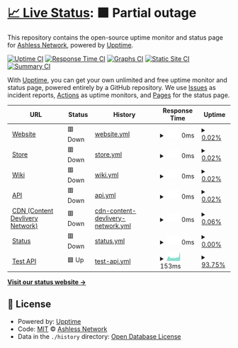 # [📈 Live Status](https://Ashless-network.github.io/uptime): <!--live status--> **🟧 Partial outage**

This repository contains the open-source uptime monitor and status page for [Ashless Network](https://Ashless-network.github.io/uptime), powered by [Upptime](https://github.com/upptime/upptime).

[![Uptime CI](https://github.com/Ashless-network/uptime/workflows/Uptime%20CI/badge.svg)](https://github.com/Ashless-network/uptime/actions?query=workflow%3A%22Uptime+CI%22)
[![Response Time CI](https://github.com/Ashless-network/uptime/workflows/Response%20Time%20CI/badge.svg)](https://github.com/Ashless-network/uptime/actions?query=workflow%3A%22Response+Time+CI%22)
[![Graphs CI](https://github.com/Ashless-network/uptime/workflows/Graphs%20CI/badge.svg)](https://github.com/Ashless-network/uptime/actions?query=workflow%3A%22Graphs+CI%22)
[![Static Site CI](https://github.com/Ashless-network/uptime/workflows/Static%20Site%20CI/badge.svg)](https://github.com/Ashless-network/uptime/actions?query=workflow%3A%22Static+Site+CI%22)
[![Summary CI](https://github.com/Ashless-network/uptime/workflows/Summary%20CI/badge.svg)](https://github.com/Ashless-network/uptime/actions?query=workflow%3A%22Summary+CI%22)

With [Upptime](https://upptime.js.org), you can get your own unlimited and free uptime monitor and status page, powered entirely by a GitHub repository. We use [Issues](https://github.com/Ashless-network/uptime/issues) as incident reports, [Actions](https://github.com/Ashless-network/uptime/actions) as uptime monitors, and [Pages](https://Ashless-network.github.io/uptime) for the status page.

<!--start: status pages-->
<!-- This summary is generated by Upptime (https://github.com/upptime/upptime) -->
<!-- Do not edit this manually, your changes will be overwritten -->
<!-- prettier-ignore -->
| URL | Status | History | Response Time | Uptime |
| --- | ------ | ------- | ------------- | ------ |
| <img alt="" src="https://icons.duckduckgo.com/ip3/ashless.net.ico" height="13"> [Website](https://ashless.net) | 🟥 Down | [website.yml](https://github.com/Ashless-network/upptime/commits/HEAD/history/website.yml) | <details><summary><img alt="Response time graph" src="./graphs/website/response-time-week.png" height="20"> 0ms</summary><br><a href="https://Ashless-network.github.io/upptime/history/website"><img alt="Response time 0" src="https://img.shields.io/endpoint?url=https%3A%2F%2Fraw.githubusercontent.com%2FAshless-network%2Fupptime%2FHEAD%2Fapi%2Fwebsite%2Fresponse-time.json"></a><br><a href="https://Ashless-network.github.io/upptime/history/website"><img alt="24-hour response time 0" src="https://img.shields.io/endpoint?url=https%3A%2F%2Fraw.githubusercontent.com%2FAshless-network%2Fupptime%2FHEAD%2Fapi%2Fwebsite%2Fresponse-time-day.json"></a><br><a href="https://Ashless-network.github.io/upptime/history/website"><img alt="7-day response time 0" src="https://img.shields.io/endpoint?url=https%3A%2F%2Fraw.githubusercontent.com%2FAshless-network%2Fupptime%2FHEAD%2Fapi%2Fwebsite%2Fresponse-time-week.json"></a><br><a href="https://Ashless-network.github.io/upptime/history/website"><img alt="30-day response time 0" src="https://img.shields.io/endpoint?url=https%3A%2F%2Fraw.githubusercontent.com%2FAshless-network%2Fupptime%2FHEAD%2Fapi%2Fwebsite%2Fresponse-time-month.json"></a><br><a href="https://Ashless-network.github.io/upptime/history/website"><img alt="1-year response time 0" src="https://img.shields.io/endpoint?url=https%3A%2F%2Fraw.githubusercontent.com%2FAshless-network%2Fupptime%2FHEAD%2Fapi%2Fwebsite%2Fresponse-time-year.json"></a></details> | <details><summary><a href="https://Ashless-network.github.io/upptime/history/website">0.02%</a></summary><a href="https://Ashless-network.github.io/upptime/history/website"><img alt="All-time uptime 0.02%" src="https://img.shields.io/endpoint?url=https%3A%2F%2Fraw.githubusercontent.com%2FAshless-network%2Fupptime%2FHEAD%2Fapi%2Fwebsite%2Fuptime.json"></a><br><a href="https://Ashless-network.github.io/upptime/history/website"><img alt="24-hour uptime 0.02%" src="https://img.shields.io/endpoint?url=https%3A%2F%2Fraw.githubusercontent.com%2FAshless-network%2Fupptime%2FHEAD%2Fapi%2Fwebsite%2Fuptime-day.json"></a><br><a href="https://Ashless-network.github.io/upptime/history/website"><img alt="7-day uptime 0.02%" src="https://img.shields.io/endpoint?url=https%3A%2F%2Fraw.githubusercontent.com%2FAshless-network%2Fupptime%2FHEAD%2Fapi%2Fwebsite%2Fuptime-week.json"></a><br><a href="https://Ashless-network.github.io/upptime/history/website"><img alt="30-day uptime 0.02%" src="https://img.shields.io/endpoint?url=https%3A%2F%2Fraw.githubusercontent.com%2FAshless-network%2Fupptime%2FHEAD%2Fapi%2Fwebsite%2Fuptime-month.json"></a><br><a href="https://Ashless-network.github.io/upptime/history/website"><img alt="1-year uptime 0.02%" src="https://img.shields.io/endpoint?url=https%3A%2F%2Fraw.githubusercontent.com%2FAshless-network%2Fupptime%2FHEAD%2Fapi%2Fwebsite%2Fuptime-year.json"></a></details>
| <img alt="" src="https://icons.duckduckgo.com/ip3/store.ashless.net.ico" height="13"> [Store](https://store.ashless.net) | 🟥 Down | [store.yml](https://github.com/Ashless-network/upptime/commits/HEAD/history/store.yml) | <details><summary><img alt="Response time graph" src="./graphs/store/response-time-week.png" height="20"> 0ms</summary><br><a href="https://Ashless-network.github.io/upptime/history/store"><img alt="Response time 0" src="https://img.shields.io/endpoint?url=https%3A%2F%2Fraw.githubusercontent.com%2FAshless-network%2Fupptime%2FHEAD%2Fapi%2Fstore%2Fresponse-time.json"></a><br><a href="https://Ashless-network.github.io/upptime/history/store"><img alt="24-hour response time 0" src="https://img.shields.io/endpoint?url=https%3A%2F%2Fraw.githubusercontent.com%2FAshless-network%2Fupptime%2FHEAD%2Fapi%2Fstore%2Fresponse-time-day.json"></a><br><a href="https://Ashless-network.github.io/upptime/history/store"><img alt="7-day response time 0" src="https://img.shields.io/endpoint?url=https%3A%2F%2Fraw.githubusercontent.com%2FAshless-network%2Fupptime%2FHEAD%2Fapi%2Fstore%2Fresponse-time-week.json"></a><br><a href="https://Ashless-network.github.io/upptime/history/store"><img alt="30-day response time 0" src="https://img.shields.io/endpoint?url=https%3A%2F%2Fraw.githubusercontent.com%2FAshless-network%2Fupptime%2FHEAD%2Fapi%2Fstore%2Fresponse-time-month.json"></a><br><a href="https://Ashless-network.github.io/upptime/history/store"><img alt="1-year response time 0" src="https://img.shields.io/endpoint?url=https%3A%2F%2Fraw.githubusercontent.com%2FAshless-network%2Fupptime%2FHEAD%2Fapi%2Fstore%2Fresponse-time-year.json"></a></details> | <details><summary><a href="https://Ashless-network.github.io/upptime/history/store">0.02%</a></summary><a href="https://Ashless-network.github.io/upptime/history/store"><img alt="All-time uptime 0.02%" src="https://img.shields.io/endpoint?url=https%3A%2F%2Fraw.githubusercontent.com%2FAshless-network%2Fupptime%2FHEAD%2Fapi%2Fstore%2Fuptime.json"></a><br><a href="https://Ashless-network.github.io/upptime/history/store"><img alt="24-hour uptime 0.02%" src="https://img.shields.io/endpoint?url=https%3A%2F%2Fraw.githubusercontent.com%2FAshless-network%2Fupptime%2FHEAD%2Fapi%2Fstore%2Fuptime-day.json"></a><br><a href="https://Ashless-network.github.io/upptime/history/store"><img alt="7-day uptime 0.02%" src="https://img.shields.io/endpoint?url=https%3A%2F%2Fraw.githubusercontent.com%2FAshless-network%2Fupptime%2FHEAD%2Fapi%2Fstore%2Fuptime-week.json"></a><br><a href="https://Ashless-network.github.io/upptime/history/store"><img alt="30-day uptime 0.02%" src="https://img.shields.io/endpoint?url=https%3A%2F%2Fraw.githubusercontent.com%2FAshless-network%2Fupptime%2FHEAD%2Fapi%2Fstore%2Fuptime-month.json"></a><br><a href="https://Ashless-network.github.io/upptime/history/store"><img alt="1-year uptime 0.02%" src="https://img.shields.io/endpoint?url=https%3A%2F%2Fraw.githubusercontent.com%2FAshless-network%2Fupptime%2FHEAD%2Fapi%2Fstore%2Fuptime-year.json"></a></details>
| <img alt="" src="https://icons.duckduckgo.com/ip3/wiki.ashless.net.ico" height="13"> [Wiki](https://wiki.ashless.net) | 🟥 Down | [wiki.yml](https://github.com/Ashless-network/upptime/commits/HEAD/history/wiki.yml) | <details><summary><img alt="Response time graph" src="./graphs/wiki/response-time-week.png" height="20"> 0ms</summary><br><a href="https://Ashless-network.github.io/upptime/history/wiki"><img alt="Response time 0" src="https://img.shields.io/endpoint?url=https%3A%2F%2Fraw.githubusercontent.com%2FAshless-network%2Fupptime%2FHEAD%2Fapi%2Fwiki%2Fresponse-time.json"></a><br><a href="https://Ashless-network.github.io/upptime/history/wiki"><img alt="24-hour response time 0" src="https://img.shields.io/endpoint?url=https%3A%2F%2Fraw.githubusercontent.com%2FAshless-network%2Fupptime%2FHEAD%2Fapi%2Fwiki%2Fresponse-time-day.json"></a><br><a href="https://Ashless-network.github.io/upptime/history/wiki"><img alt="7-day response time 0" src="https://img.shields.io/endpoint?url=https%3A%2F%2Fraw.githubusercontent.com%2FAshless-network%2Fupptime%2FHEAD%2Fapi%2Fwiki%2Fresponse-time-week.json"></a><br><a href="https://Ashless-network.github.io/upptime/history/wiki"><img alt="30-day response time 0" src="https://img.shields.io/endpoint?url=https%3A%2F%2Fraw.githubusercontent.com%2FAshless-network%2Fupptime%2FHEAD%2Fapi%2Fwiki%2Fresponse-time-month.json"></a><br><a href="https://Ashless-network.github.io/upptime/history/wiki"><img alt="1-year response time 0" src="https://img.shields.io/endpoint?url=https%3A%2F%2Fraw.githubusercontent.com%2FAshless-network%2Fupptime%2FHEAD%2Fapi%2Fwiki%2Fresponse-time-year.json"></a></details> | <details><summary><a href="https://Ashless-network.github.io/upptime/history/wiki">0.02%</a></summary><a href="https://Ashless-network.github.io/upptime/history/wiki"><img alt="All-time uptime 0.02%" src="https://img.shields.io/endpoint?url=https%3A%2F%2Fraw.githubusercontent.com%2FAshless-network%2Fupptime%2FHEAD%2Fapi%2Fwiki%2Fuptime.json"></a><br><a href="https://Ashless-network.github.io/upptime/history/wiki"><img alt="24-hour uptime 0.02%" src="https://img.shields.io/endpoint?url=https%3A%2F%2Fraw.githubusercontent.com%2FAshless-network%2Fupptime%2FHEAD%2Fapi%2Fwiki%2Fuptime-day.json"></a><br><a href="https://Ashless-network.github.io/upptime/history/wiki"><img alt="7-day uptime 0.02%" src="https://img.shields.io/endpoint?url=https%3A%2F%2Fraw.githubusercontent.com%2FAshless-network%2Fupptime%2FHEAD%2Fapi%2Fwiki%2Fuptime-week.json"></a><br><a href="https://Ashless-network.github.io/upptime/history/wiki"><img alt="30-day uptime 0.02%" src="https://img.shields.io/endpoint?url=https%3A%2F%2Fraw.githubusercontent.com%2FAshless-network%2Fupptime%2FHEAD%2Fapi%2Fwiki%2Fuptime-month.json"></a><br><a href="https://Ashless-network.github.io/upptime/history/wiki"><img alt="1-year uptime 0.02%" src="https://img.shields.io/endpoint?url=https%3A%2F%2Fraw.githubusercontent.com%2FAshless-network%2Fupptime%2FHEAD%2Fapi%2Fwiki%2Fuptime-year.json"></a></details>
| <img alt="" src="https://icons.duckduckgo.com/ip3/api.ashless.net.ico" height="13"> [API](https://api.ashless.net) | 🟥 Down | [api.yml](https://github.com/Ashless-network/upptime/commits/HEAD/history/api.yml) | <details><summary><img alt="Response time graph" src="./graphs/api/response-time-week.png" height="20"> 0ms</summary><br><a href="https://Ashless-network.github.io/upptime/history/api"><img alt="Response time 0" src="https://img.shields.io/endpoint?url=https%3A%2F%2Fraw.githubusercontent.com%2FAshless-network%2Fupptime%2FHEAD%2Fapi%2Fapi%2Fresponse-time.json"></a><br><a href="https://Ashless-network.github.io/upptime/history/api"><img alt="24-hour response time 0" src="https://img.shields.io/endpoint?url=https%3A%2F%2Fraw.githubusercontent.com%2FAshless-network%2Fupptime%2FHEAD%2Fapi%2Fapi%2Fresponse-time-day.json"></a><br><a href="https://Ashless-network.github.io/upptime/history/api"><img alt="7-day response time 0" src="https://img.shields.io/endpoint?url=https%3A%2F%2Fraw.githubusercontent.com%2FAshless-network%2Fupptime%2FHEAD%2Fapi%2Fapi%2Fresponse-time-week.json"></a><br><a href="https://Ashless-network.github.io/upptime/history/api"><img alt="30-day response time 0" src="https://img.shields.io/endpoint?url=https%3A%2F%2Fraw.githubusercontent.com%2FAshless-network%2Fupptime%2FHEAD%2Fapi%2Fapi%2Fresponse-time-month.json"></a><br><a href="https://Ashless-network.github.io/upptime/history/api"><img alt="1-year response time 0" src="https://img.shields.io/endpoint?url=https%3A%2F%2Fraw.githubusercontent.com%2FAshless-network%2Fupptime%2FHEAD%2Fapi%2Fapi%2Fresponse-time-year.json"></a></details> | <details><summary><a href="https://Ashless-network.github.io/upptime/history/api">0.02%</a></summary><a href="https://Ashless-network.github.io/upptime/history/api"><img alt="All-time uptime 0.02%" src="https://img.shields.io/endpoint?url=https%3A%2F%2Fraw.githubusercontent.com%2FAshless-network%2Fupptime%2FHEAD%2Fapi%2Fapi%2Fuptime.json"></a><br><a href="https://Ashless-network.github.io/upptime/history/api"><img alt="24-hour uptime 0.02%" src="https://img.shields.io/endpoint?url=https%3A%2F%2Fraw.githubusercontent.com%2FAshless-network%2Fupptime%2FHEAD%2Fapi%2Fapi%2Fuptime-day.json"></a><br><a href="https://Ashless-network.github.io/upptime/history/api"><img alt="7-day uptime 0.02%" src="https://img.shields.io/endpoint?url=https%3A%2F%2Fraw.githubusercontent.com%2FAshless-network%2Fupptime%2FHEAD%2Fapi%2Fapi%2Fuptime-week.json"></a><br><a href="https://Ashless-network.github.io/upptime/history/api"><img alt="30-day uptime 0.02%" src="https://img.shields.io/endpoint?url=https%3A%2F%2Fraw.githubusercontent.com%2FAshless-network%2Fupptime%2FHEAD%2Fapi%2Fapi%2Fuptime-month.json"></a><br><a href="https://Ashless-network.github.io/upptime/history/api"><img alt="1-year uptime 0.02%" src="https://img.shields.io/endpoint?url=https%3A%2F%2Fraw.githubusercontent.com%2FAshless-network%2Fupptime%2FHEAD%2Fapi%2Fapi%2Fuptime-year.json"></a></details>
| <img alt="" src="https://icons.duckduckgo.com/ip3/cdn.ashless.net.ico" height="13"> [CDN (Content Devlivery Network)](https://cdn.ashless.net) | 🟥 Down | [cdn-content-devlivery-network.yml](https://github.com/Ashless-network/upptime/commits/HEAD/history/cdn-content-devlivery-network.yml) | <details><summary><img alt="Response time graph" src="./graphs/cdn-content-devlivery-network/response-time-week.png" height="20"> 0ms</summary><br><a href="https://Ashless-network.github.io/upptime/history/cdn-content-devlivery-network"><img alt="Response time 0" src="https://img.shields.io/endpoint?url=https%3A%2F%2Fraw.githubusercontent.com%2FAshless-network%2Fupptime%2FHEAD%2Fapi%2Fcdn-content-devlivery-network%2Fresponse-time.json"></a><br><a href="https://Ashless-network.github.io/upptime/history/cdn-content-devlivery-network"><img alt="24-hour response time 0" src="https://img.shields.io/endpoint?url=https%3A%2F%2Fraw.githubusercontent.com%2FAshless-network%2Fupptime%2FHEAD%2Fapi%2Fcdn-content-devlivery-network%2Fresponse-time-day.json"></a><br><a href="https://Ashless-network.github.io/upptime/history/cdn-content-devlivery-network"><img alt="7-day response time 0" src="https://img.shields.io/endpoint?url=https%3A%2F%2Fraw.githubusercontent.com%2FAshless-network%2Fupptime%2FHEAD%2Fapi%2Fcdn-content-devlivery-network%2Fresponse-time-week.json"></a><br><a href="https://Ashless-network.github.io/upptime/history/cdn-content-devlivery-network"><img alt="30-day response time 0" src="https://img.shields.io/endpoint?url=https%3A%2F%2Fraw.githubusercontent.com%2FAshless-network%2Fupptime%2FHEAD%2Fapi%2Fcdn-content-devlivery-network%2Fresponse-time-month.json"></a><br><a href="https://Ashless-network.github.io/upptime/history/cdn-content-devlivery-network"><img alt="1-year response time 0" src="https://img.shields.io/endpoint?url=https%3A%2F%2Fraw.githubusercontent.com%2FAshless-network%2Fupptime%2FHEAD%2Fapi%2Fcdn-content-devlivery-network%2Fresponse-time-year.json"></a></details> | <details><summary><a href="https://Ashless-network.github.io/upptime/history/cdn-content-devlivery-network">0.06%</a></summary><a href="https://Ashless-network.github.io/upptime/history/cdn-content-devlivery-network"><img alt="All-time uptime 0.06%" src="https://img.shields.io/endpoint?url=https%3A%2F%2Fraw.githubusercontent.com%2FAshless-network%2Fupptime%2FHEAD%2Fapi%2Fcdn-content-devlivery-network%2Fuptime.json"></a><br><a href="https://Ashless-network.github.io/upptime/history/cdn-content-devlivery-network"><img alt="24-hour uptime 0.06%" src="https://img.shields.io/endpoint?url=https%3A%2F%2Fraw.githubusercontent.com%2FAshless-network%2Fupptime%2FHEAD%2Fapi%2Fcdn-content-devlivery-network%2Fuptime-day.json"></a><br><a href="https://Ashless-network.github.io/upptime/history/cdn-content-devlivery-network"><img alt="7-day uptime 0.06%" src="https://img.shields.io/endpoint?url=https%3A%2F%2Fraw.githubusercontent.com%2FAshless-network%2Fupptime%2FHEAD%2Fapi%2Fcdn-content-devlivery-network%2Fuptime-week.json"></a><br><a href="https://Ashless-network.github.io/upptime/history/cdn-content-devlivery-network"><img alt="30-day uptime 0.06%" src="https://img.shields.io/endpoint?url=https%3A%2F%2Fraw.githubusercontent.com%2FAshless-network%2Fupptime%2FHEAD%2Fapi%2Fcdn-content-devlivery-network%2Fuptime-month.json"></a><br><a href="https://Ashless-network.github.io/upptime/history/cdn-content-devlivery-network"><img alt="1-year uptime 0.06%" src="https://img.shields.io/endpoint?url=https%3A%2F%2Fraw.githubusercontent.com%2FAshless-network%2Fupptime%2FHEAD%2Fapi%2Fcdn-content-devlivery-network%2Fuptime-year.json"></a></details>
| <img alt="" src="https://icons.duckduckgo.com/ip3/status.ashless.net.ico" height="13"> [Status](https://status.ashless.net) | 🟥 Down | [status.yml](https://github.com/Ashless-network/upptime/commits/HEAD/history/status.yml) | <details><summary><img alt="Response time graph" src="./graphs/status/response-time-week.png" height="20"> 0ms</summary><br><a href="https://Ashless-network.github.io/upptime/history/status"><img alt="Response time 0" src="https://img.shields.io/endpoint?url=https%3A%2F%2Fraw.githubusercontent.com%2FAshless-network%2Fupptime%2FHEAD%2Fapi%2Fstatus%2Fresponse-time.json"></a><br><a href="https://Ashless-network.github.io/upptime/history/status"><img alt="24-hour response time 0" src="https://img.shields.io/endpoint?url=https%3A%2F%2Fraw.githubusercontent.com%2FAshless-network%2Fupptime%2FHEAD%2Fapi%2Fstatus%2Fresponse-time-day.json"></a><br><a href="https://Ashless-network.github.io/upptime/history/status"><img alt="7-day response time 0" src="https://img.shields.io/endpoint?url=https%3A%2F%2Fraw.githubusercontent.com%2FAshless-network%2Fupptime%2FHEAD%2Fapi%2Fstatus%2Fresponse-time-week.json"></a><br><a href="https://Ashless-network.github.io/upptime/history/status"><img alt="30-day response time 0" src="https://img.shields.io/endpoint?url=https%3A%2F%2Fraw.githubusercontent.com%2FAshless-network%2Fupptime%2FHEAD%2Fapi%2Fstatus%2Fresponse-time-month.json"></a><br><a href="https://Ashless-network.github.io/upptime/history/status"><img alt="1-year response time 0" src="https://img.shields.io/endpoint?url=https%3A%2F%2Fraw.githubusercontent.com%2FAshless-network%2Fupptime%2FHEAD%2Fapi%2Fstatus%2Fresponse-time-year.json"></a></details> | <details><summary><a href="https://Ashless-network.github.io/upptime/history/status">0.00%</a></summary><a href="https://Ashless-network.github.io/upptime/history/status"><img alt="All-time uptime 0.00%" src="https://img.shields.io/endpoint?url=https%3A%2F%2Fraw.githubusercontent.com%2FAshless-network%2Fupptime%2FHEAD%2Fapi%2Fstatus%2Fuptime.json"></a><br><a href="https://Ashless-network.github.io/upptime/history/status"><img alt="24-hour uptime 0.00%" src="https://img.shields.io/endpoint?url=https%3A%2F%2Fraw.githubusercontent.com%2FAshless-network%2Fupptime%2FHEAD%2Fapi%2Fstatus%2Fuptime-day.json"></a><br><a href="https://Ashless-network.github.io/upptime/history/status"><img alt="7-day uptime 0.00%" src="https://img.shields.io/endpoint?url=https%3A%2F%2Fraw.githubusercontent.com%2FAshless-network%2Fupptime%2FHEAD%2Fapi%2Fstatus%2Fuptime-week.json"></a><br><a href="https://Ashless-network.github.io/upptime/history/status"><img alt="30-day uptime 0.00%" src="https://img.shields.io/endpoint?url=https%3A%2F%2Fraw.githubusercontent.com%2FAshless-network%2Fupptime%2FHEAD%2Fapi%2Fstatus%2Fuptime-month.json"></a><br><a href="https://Ashless-network.github.io/upptime/history/status"><img alt="1-year uptime 0.00%" src="https://img.shields.io/endpoint?url=https%3A%2F%2Fraw.githubusercontent.com%2FAshless-network%2Fupptime%2FHEAD%2Fapi%2Fstatus%2Fuptime-year.json"></a></details>
| <img alt="" src="https://icons.duckduckgo.com/ip3/ashless-api.farmeurimmo.fr.ico" height="13"> [Test API](https://ashless-api.farmeurimmo.fr/health) | 🟩 Up | [test-api.yml](https://github.com/Ashless-network/upptime/commits/HEAD/history/test-api.yml) | <details><summary><img alt="Response time graph" src="./graphs/test-api/response-time-week.png" height="20"> 153ms</summary><br><a href="https://Ashless-network.github.io/upptime/history/test-api"><img alt="Response time 153" src="https://img.shields.io/endpoint?url=https%3A%2F%2Fraw.githubusercontent.com%2FAshless-network%2Fupptime%2FHEAD%2Fapi%2Ftest-api%2Fresponse-time.json"></a><br><a href="https://Ashless-network.github.io/upptime/history/test-api"><img alt="24-hour response time 153" src="https://img.shields.io/endpoint?url=https%3A%2F%2Fraw.githubusercontent.com%2FAshless-network%2Fupptime%2FHEAD%2Fapi%2Ftest-api%2Fresponse-time-day.json"></a><br><a href="https://Ashless-network.github.io/upptime/history/test-api"><img alt="7-day response time 153" src="https://img.shields.io/endpoint?url=https%3A%2F%2Fraw.githubusercontent.com%2FAshless-network%2Fupptime%2FHEAD%2Fapi%2Ftest-api%2Fresponse-time-week.json"></a><br><a href="https://Ashless-network.github.io/upptime/history/test-api"><img alt="30-day response time 153" src="https://img.shields.io/endpoint?url=https%3A%2F%2Fraw.githubusercontent.com%2FAshless-network%2Fupptime%2FHEAD%2Fapi%2Ftest-api%2Fresponse-time-month.json"></a><br><a href="https://Ashless-network.github.io/upptime/history/test-api"><img alt="1-year response time 153" src="https://img.shields.io/endpoint?url=https%3A%2F%2Fraw.githubusercontent.com%2FAshless-network%2Fupptime%2FHEAD%2Fapi%2Ftest-api%2Fresponse-time-year.json"></a></details> | <details><summary><a href="https://Ashless-network.github.io/upptime/history/test-api">93.75%</a></summary><a href="https://Ashless-network.github.io/upptime/history/test-api"><img alt="All-time uptime 93.75%" src="https://img.shields.io/endpoint?url=https%3A%2F%2Fraw.githubusercontent.com%2FAshless-network%2Fupptime%2FHEAD%2Fapi%2Ftest-api%2Fuptime.json"></a><br><a href="https://Ashless-network.github.io/upptime/history/test-api"><img alt="24-hour uptime 93.75%" src="https://img.shields.io/endpoint?url=https%3A%2F%2Fraw.githubusercontent.com%2FAshless-network%2Fupptime%2FHEAD%2Fapi%2Ftest-api%2Fuptime-day.json"></a><br><a href="https://Ashless-network.github.io/upptime/history/test-api"><img alt="7-day uptime 93.75%" src="https://img.shields.io/endpoint?url=https%3A%2F%2Fraw.githubusercontent.com%2FAshless-network%2Fupptime%2FHEAD%2Fapi%2Ftest-api%2Fuptime-week.json"></a><br><a href="https://Ashless-network.github.io/upptime/history/test-api"><img alt="30-day uptime 93.75%" src="https://img.shields.io/endpoint?url=https%3A%2F%2Fraw.githubusercontent.com%2FAshless-network%2Fupptime%2FHEAD%2Fapi%2Ftest-api%2Fuptime-month.json"></a><br><a href="https://Ashless-network.github.io/upptime/history/test-api"><img alt="1-year uptime 93.75%" src="https://img.shields.io/endpoint?url=https%3A%2F%2Fraw.githubusercontent.com%2FAshless-network%2Fupptime%2FHEAD%2Fapi%2Ftest-api%2Fuptime-year.json"></a></details>

<!--end: status pages-->

[**Visit our status website →**](https://Ashless-network.github.io/uptime)

## 📄 License

- Powered by: [Upptime](https://github.com/upptime/upptime)
- Code: [MIT](./LICENSE) © [Ashless Network](https://Ashless-network.github.io/uptime)
- Data in the `./history` directory: [Open Database License](https://opendatacommons.org/licenses/odbl/1-0/)
